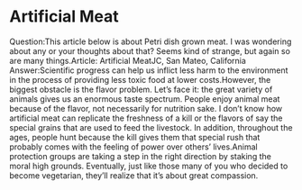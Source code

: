 # Artificial Meat

Question:This article below is about Petri dish grown meat. I was wondering about any or your thoughts about that? Seems kind of strange, but again so are many things.Article: Artificial Meat​JC, San Mateo, California      Answer:Scientific progress can help us inflict less harm to the environment in the process of providing less toxic food at lower costs.However, the biggest obstacle is the flavor problem. Let’s face it: the great variety of animals gives us an enormous taste spectrum. People enjoy animal meat because of the flavor, not necessarily for nutrition sake. I don’t know how artificial meat can replicate the freshness of a kill or the flavors of say the special grains that are used to feed the livestock. In addition, throughout the ages, people hunt because the kill gives them that special rush that probably comes with the feeling of power over others’ lives.​Animal protection groups are taking a step in the right direction by staking the moral high grounds. Eventually, just like those many of you who decided to become vegetarian, they’ll realize that it’s about great compassion.